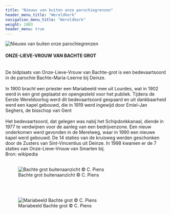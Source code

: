 ```yaml
---
title: "Nieuws van buiten onze parochiegrenzen"
header_menu_title: "Wereldkerk"
navigation_menu_title: "Wereldkerk"
weight: 1003
header_menu: true
---
```


![Nieuws van buiten onze parochiegrenzen](images/nieuws-van-buiten-de-parochie.jpg)




#### ONZE-LIEVE-VROUW VAN BACHTE GROT
<br>
De bidplaats van Onze-Lieve-Vrouw van Bachte-grot is een bedevaartsoord in de parochie Bachte-Maria-Leerne bij Deinze.<br>
<br>
In 1900 bracht een priester een Mariabeeld mee uit Lourdes, wat in 1902 werd in een grot geplaatst en opengesteld voor het publiek. Tijdens de Eerste Wereldoorlog werd dit bedevaartsoord gespaard en uit dankbaarheid werd een kapel gebouwd, die in 1919 werd ingewijd door Emiel-Jan Seghers, de bisschop van Gent<br>
<br>
Het bedevaartsoord, dat gelegen was nabij het Schipdonkkanaal, diende in 1977 te verdwijnen voor de aanleg van een bedrijvenzone. Een nieuw onderkomen werd gevonden in de Merelweg, waar in 1990 een nieuwe kapel werd gebouwd. De 14 staties van de kruisweg werden geschonken door de Zusters van Sint-Vincentius uit Deinze. In 1998 kwamen er de 7 staties van Onze-Lieve-Vrouw van Smarten bij.<br>
Bron: wikipedia<br>
<br>
<figure><img src="images/pb-bb.jpg" alt=" Bachte grot buitenaanzicht © C. Piens" style="max-height: 500px; max-width: 500px;" /><figcaption> Bachte grot buitenaanzicht © C. Piens</figcaption></figure><br>
<br>
<figure><img src="images/pb-bbi.jpg" alt=" Mariabeeld Bachte grot © C. Piens" style="max-height: 500px; max-width: 500px;" /><figcaption> Mariabeeld Bachte grot © C. Piens</figcaption></figure><br>
<br>
<br>
<br>


